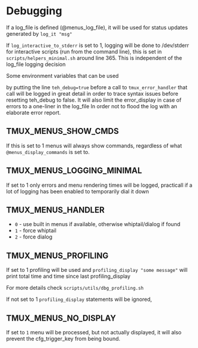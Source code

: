 # Debugging

If a log_file is defined (@menus_log_file), it will be used for status updates
generated by `log_it "msg"`

If `log_interactive_to_stderr` is set to 1, logging will be done to /dev/stderr
for interactive scripts (run from the command line), this is set in
`scripts/helpers_minimal.sh` around line 365. This is independent
of the log_file logging decision

Some environment variables that can be used

by putting the line `teh_debug=true` before a call to `tmux_error_handler` that
call will be logged in great detail in order to trace syntax issues before resetting
teh_debug to false.
It will also limit the error_display in case of errors to a one-liner in the log_file
In order not to flood the log with an elaborate error report.

## TMUX_MENUS_SHOW_CMDS

If this is set to 1 menus will always show commands, regardless of what
`@menus_display_commands` is set to.

## TMUX_MENUS_LOGGING_MINIMAL

If set to 1 only errors and menu rendering times will be logged, practicall if
a lot of logging has been enabled to temporarily dial it down

## TMUX_MENUS_HANDLER

- `0` - use built in menus if available, otherwise whiptail/dialog if found
- `1` - force whiptail
- `2` - force dialog

## TMUX_MENUS_PROFILING

If set to 1 profiling will be used and `profiling_display "some message"`
will print total time and time since last profiling_display

For more details check `scripts/utils/dbg_profiling.sh`

If not set to 1 `profiling_display` statements will be ignored,

## TMUX_MENUS_NO_DISPLAY

If set to `1` menu will be processed, but not actually displayed, it will also
prevent the cfg_trigger_key from being bound.
